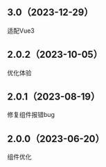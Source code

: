 ## 3.0（2023-12-29）
适配Vue3
## 2.0.2（2023-10-05）
优化体验
## 2.0.1（2023-08-19）
修复组件报错bug
## 2.0.0（2023-06-20）
组件优化

